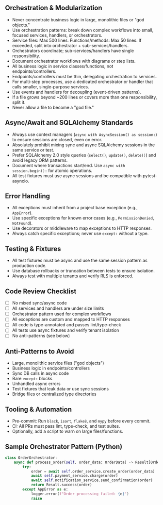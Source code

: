 ## Orchestration & Modularization
- Never concentrate business logic in large, monolithic files or "god objects."
- Use orchestration patterns: break down complex workflows into small, focused services, handlers, or orchestrators.
- Service files: Max 500 lines. Functions/methods: Max 50 lines. If exceeded, split into orchestrator + sub-services/handlers.
- Orchestrators coordinate; sub-services/handlers have single responsibility.
- Document orchestrator workflows with diagrams or step lists.
- All business logic in service classes/functions, not endpoints/controllers.
- Endpoints/controllers must be thin, delegating orchestration to services.
- For multi-step processes, use a dedicated orchestrator or handler that calls smaller, single-purpose services.
- Use events and handlers for decoupling (event-driven patterns).
- If a file grows beyond ~200 lines or covers more than one responsibility, split it.
- Never allow a file to become a "god file."

## Async/Await and SQLAlchemy Standards
- Always use context managers (`async with AsyncSession() as session:`) to ensure sessions are closed, even on error.
- Absolutely prohibit mixing sync and async SQLAlchemy sessions in the same service or test.
- Prefer SQLAlchemy 2.0 style queries (`select()`, `update()`, `delete()`) and avoid legacy ORM patterns.
- Document where transactions start/end. Use `async with session.begin():` for atomic operations.
- All test fixtures must use async sessions and be compatible with pytest-asyncio.

## Error Handling
- All exceptions must inherit from a project base exception (e.g., `AppError`).
- Use specific exceptions for known error cases (e.g., `PermissionDenied`, `NotFound`).
- Use decorators or middleware to map exceptions to HTTP responses.
- Always catch specific exceptions; never use `except:` without a type.

## Testing & Fixtures
- All test fixtures must be async and use the same session pattern as production code.
- Use database rollbacks or truncation between tests to ensure isolation.
- Always test with multiple tenants and verify RLS is enforced.

## Code Review Checklist
- [ ] No mixed sync/async code
- [ ] All services and handlers are under size limits
- [ ] Orchestrator pattern used for complex workflows
- [ ] All exceptions are custom and mapped to HTTP responses
- [ ] All code is type-annotated and passes lint/type-check
- [ ] All tests use async fixtures and verify tenant isolation
- [ ] No anti-patterns (see below)

## Anti-Patterns to Avoid
- Large, monolithic service files ("god objects")
- Business logic in endpoints/controllers
- Sync DB calls in async code
- Bare `except:` blocks
- Unhandled async errors
- Test fixtures that leak data or use sync sessions
- Bridge files or centralized type directories

## Tooling & Automation
- Pre-commit: Run `black`, `isort`, `flake8`, and `mypy` before every commit.
- CI: All PRs must pass lint, type-check, and test suites.
- Optionally, add a script to warn on large files/functions.

## Sample Orchestrator Pattern (Python)
```python
class OrderOrchestrator:
    async def process_order(self, order_data: OrderData) -> Result[Order, AppError]:
        try:
            order = await self.order_service.create_order(order_data)
            await self.payment_service.charge(order)
            await self.notification_service.send_confirmation(order)
            return Result.success(order)
        except AppError as e:
            logger.error(f"Order processing failed: {e}")
            raise